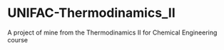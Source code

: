 # UNIFAC-Thermodinamics_II
A project of mine from the Thermodinamics II for Chemical Engineering course
